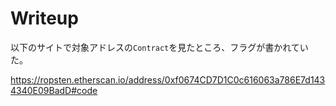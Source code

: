 # Writeup

以下のサイトで対象アドレスの`Contract`を見たところ、フラグが書かれていた。

https://ropsten.etherscan.io/address/0xf0674CD7D1C0c616063a786E7d1434340E09BadD#code

<!-- flag{etherscan_S0urc3_c0de} -->
